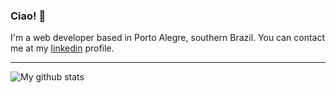 ### Ciao! 👋
I'm a web developer based in Porto Alegre, southern Brazil.
You can contact me at my [linkedin](https://linkedin.com/in/luiz-brancher) profile. 

<hr>

  ![My github stats](https://github-readme-stats.vercel.app/api?username=jayehernandez&show_icons=true&theme=nord)

<!--
**criptoluiz/criptoluiz** is a ✨ _special_ ✨ repository because its `README.md` (this file) appears on your GitHub profile.

Here are some ideas to get you started:

- 🔭 I’m currently working on ...
- 🌱 I’m currently learning ...
- 👯 I’m looking to collaborate on ...
- 🤔 I’m looking for help with ...
- 💬 Ask me about ...
- 📫 How to reach me: ...
- 😄 Pronouns: ...
- ⚡ Fun fact: ...
-->
